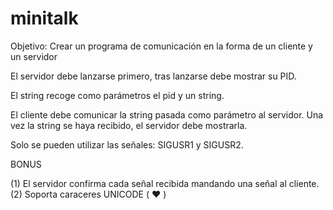 # minitalk

Objetivo: Crear un programa de comunicación en la forma de un cliente y un servidor

El servidor debe lanzarse primero, tras lanzarse debe mostrar su PID.

El string recoge como parámetros el pid y un string.

El cliente debe comunicar la string pasada como parámetro al servidor. Una vez la string se haya recibido, el servidor debe mostrarla.

Solo se pueden utilizar las señales: SIGUSR1 y SIGUSR2.



BONUS


(1) El servidor confirma cada señal recibida mandando una señal al cliente.
(2) Soporta caraceres UNICODE ( ❤️ )
